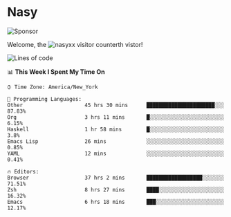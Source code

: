 # Nasy

<!--
<p align="center">
<img height="200" src="https://github-readme-stats.vercel.app/api?username=nasyxx&count_private=true&show_icons=true&theme=dracula&include_all_commits=true"/>
<img height="200" src="https://github-readme-stats.vercel.app/api/top-langs/?username=nasyxx&theme=dracula&hide=html,jupyter+notebook&count_private=true&show_icons=true"/>
</p>

  
----------------
-->

![Sponsor](https://img.shields.io/static/v1.svg?label=Sponsor&message=%E2%9D%A4&logo=GitHub&style=flat&color=pink)
 
Welcome, the ![nasyxx visitor counter](https://count.getloli.com/get/@nasyxx?theme=rule34)th vistor!
 
<!--START_SECTION:waka-->
![Lines of code](https://img.shields.io/badge/From%20Hello%20World%20I%27ve%20Written-599844%20lines%20of%20code-blue)

📊 **This Week I Spent My Time On** 

```text
⌚︎ Time Zone: America/New_York

💬 Programming Languages: 
Other                    45 hrs 30 mins      ██████████████████████░░░   87.83% 
Org                      3 hrs 11 mins       █░░░░░░░░░░░░░░░░░░░░░░░░   6.15% 
Haskell                  1 hr 58 mins        █░░░░░░░░░░░░░░░░░░░░░░░░   3.8% 
Emacs Lisp               26 mins             ░░░░░░░░░░░░░░░░░░░░░░░░░   0.85% 
YAML                     12 mins             ░░░░░░░░░░░░░░░░░░░░░░░░░   0.41%

🔥 Editors: 
Browser                  37 hrs 2 mins       ██████████████████░░░░░░░   71.51% 
Zsh                      8 hrs 27 mins       ████░░░░░░░░░░░░░░░░░░░░░   16.32% 
Emacs                    6 hrs 18 mins       ███░░░░░░░░░░░░░░░░░░░░░░   12.17%

```


<!--END_SECTION:waka-->

<!-- ![visitors](https://visitor-badge.laobi.icu/badge?page_id=nasyxx.nasyxx) -->

